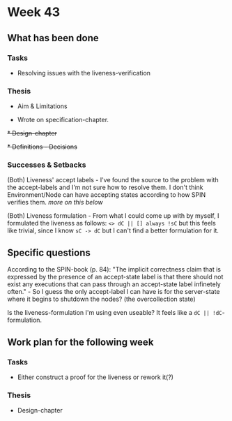 # Week 43

## What has been done

### Tasks

* Resolving issues with the liveness-verification

### Thesis

* Aim & Limitations

* Wrote on specification-chapter.

~~* Design-chapter~~

~~* Definitions - Decisions~~

### Successes & Setbacks

(Both) Liveness' accept labels - I've found the source to the problem with the accept-labels and I'm not sure how to resolve them. I don't think Environment/Node can have accepting states according to how SPIN verifies them. *more on this below*

(Both) Liveness formulation - From what I could come up with by myself, I formulated the liveness as follows: `<> dC || [] always !sC` but this feels like trivial, since I know `sC -> dC` but I can't find a better formulation for it.

## Specific questions

According to the SPIN-book (p. 84): "The implicit correctness claim that is expressed by the presence of an accept-state label is that there should not exist any executions that can pass through an accept-state label infinetely often." - So I guess the only accept-label I can have is for the server-state where it begins to shutdown the nodes? (the overcollection state)

Is the liveness-formulation I'm using even useable? It feels like a `dC || !dC`-formulation. 

## Work plan for the following week

### Tasks

* Either construct a proof for the liveness or rework it(?)

### Thesis

* Design-chapter

